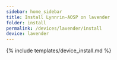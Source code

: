 ```yaml
---
sidebar: home_sidebar
title: Install Lynnrin-AOSP on lavender
folder: install
permalink: /devices/lavender/install
device: lavender
---
```

{% include templates/device_install.md %}
